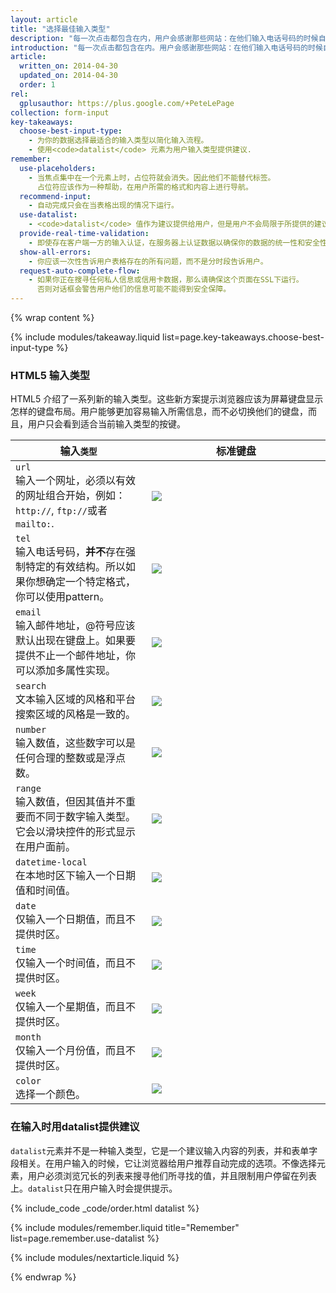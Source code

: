 ```yaml
---
layout: article
title: "选择最佳输入类型"
description: "每一次点击都包含在内，用户会感谢那些网站：在他们输入电话号码的时候自动呈现拨号键盘，或者是在他们输入信息前提前填充。在你的表格中寻找能够去除多余轻击的机会。"
introduction: "每一次点击都包含在内。用户会感谢那些网站：在他们输入电话号码的时候自动呈现拨号键盘，或者是在他们输入信息前提前填。在你的表格中寻找能够去除多余轻击的机会。"
article:
  written_on: 2014-04-30
  updated_on: 2014-04-30
  order: 1
rel:
  gplusauthor: https://plus.google.com/+PeteLePage
collection: form-input
key-takeaways:
  choose-best-input-type:
    - 为你的数据选择最适合的输入类型以简化输入流程。
    - 使用<code>datalist</code> 元素为用户输入类型提供建议.
remember:
  use-placeholders:
    - 当焦点集中在一个元素上时，占位符就会消失。因此他们不能替代标签。
      占位符应该作为一种帮助，在用户所需的格式和内容上进行导航。
  recommend-input:
    - 自动完成只会在当表格出现的情况下运行。
  use-datalist:
    - <code>datalist</code> 值作为建议提供给用户，但是用户不会局限于所提供的建议中。
  provide-real-time-validation:
    - 即使存在客户端一方的输入认证，在服务器上认证数据以确保你的数据的统一性和安全性同样重要。
  show-all-errors:
    - 你应该一次性告诉用户表格存在的所有问题，而不是分时段告诉用户。
  request-auto-complete-flow:
    - 如果你正在搜寻任何私人信息或信用卡数据，那么请确保这个页面在SSL下运行。
      否则对话框会警告用户他们的信息可能不能得到安全保障。
---
```

{% wrap content %}

<style>
  img, video, object {
    max-width: 100%;
  }

  img.center {
    display: block;
    margin-left: auto;
    margin-right: auto;
  }

  table.inputtypes th:nth-of-type(2) {
    min-width: 270px;
  }

  table.tc-heavyright th:first-of-type {
    width: 30%;
  }
</style>

{% include modules/takeaway.liquid list=page.key-takeaways.choose-best-input-type %}

### HTML5 输入类型

HTML5 介绍了一系列新的输入类型。这些新方案提示浏览器应该为屏幕键盘显示怎样的键盘布局。用户能够更加容易输入所需信息，而不必切换他们的键盘，而且，用户只会看到适合当前输入类型的按键。

<table class="table-2 inputtypes">
  <thead>
    <tr>
      <th data-th="Input type">输入<code>类型</code></th>
      <th data-th="Typical keyboard">标准键盘</th>
    </tr>
  </thead>
  <tbody>
    <tr>
      <td data-th="Input type">
        <code>url</code><br>输入一个网址，必须以有效的网址组合开始，例如： <code>http://</code>, <code>ftp://</code>或者<code>mailto:</code>.
      </td>
      <td data-th="Typical keyboard">
        <img src="imgs/url-ios.png" srcset="imgs/url-ios.png 1x, imgs/url-ios-2x.png 2x">
      </td>
    </tr>
    <tr>
      <td data-th="Input type">
        <code>tel</code><br>输入电话号码，<b>并不</b>存在强制特定的有效结构。所以如果你想确定一个特定格式，你可以使用pattern。
      </td>
      <td data-th="Typical keyboard">
        <img src="imgs/tel-android.png" srcset="imgs/tel-android.png 1x, imgs/tel-android-2x.png 2x">
      </td>
    </tr>
    <tr>
      <td data-th="Input type">
        <code>email</code><br>输入邮件地址，@符号应该默认出现在键盘上。如果要提供不止一个邮件地址，你可以添加多属性实现。
      </td>
      <td data-th="Typical keyboard">
        <img src="imgs/email-android.png" srcset="imgs/email-android.png 1x, imgs/email-android-2x.png 2x">
      </td>
    </tr>
    <tr>
      <td data-th="Input type">
        <code>search</code><br>文本输入区域的风格和平台搜索区域的风格是一致的。
      </td>
      <td data-th="Typical keyboard">
        <img src="imgs/plain-ios.png" srcset="imgs/plain-ios.png 1x, imgs/plain-ios-2x.png 2x" class="keybimg">
      </td>
    </tr>
    <tr>
      <td data-th="Input type">
        <code>number</code><br>输入数值，这些数字可以是任何合理的整数或是浮点数。
      </td>
      <td data-th="Typical keyboard">
        <img src="imgs/number-android.png" srcset="imgs/number-android.png 1x, imgs/number-android-2x.png 2x" class="keybimg">
      </td>
    </tr>
    <tr>
      <td data-th="Input type">
        <code>range</code><br>输入数值，但因其值并不重要而不同于数字输入类型。它会以滑块控件的形式显示在用户面前。
</td>
      <td data-th="Typical keyboard">
        <img src="imgs/range-ios.png">
      </td>
    </tr>
    <tr>
      <td data-th="Input type">
        <code>datetime-local</code><br>在本地时区下输入一个日期值和时间值。
      </td>
      <td data-th="Typical keyboard">
        <img src="imgs/datetime-local-ios.png" srcset="imgs/datetime-local-ios.png 1x, imgs/datetime-local-ios-2x.png 2x">
      </td>
    </tr>
    <tr>
      <td data-th="Input type">
        <code>date</code><br>仅输入一个日期值，而且不提供时区。
      </td>
      <td data-th="Typical keyboard">
        <img src="imgs/date-android.png" srcset="imgs/date-android.png 1x, imgs/date-android-2x.png 2x">
      </td>
    </tr>
    <tr>
      <td data-th="Input type">
        <code>time</code><br>仅输入一个时间值，而且不提供时区。
      </td>
      <td data-th="Typical keyboard">
        <img src="imgs/time-ios.png" srcset="imgs/time-ios.png 1x, imgs/time-ios-2x.png 2x">
      </td>
    </tr>
    <tr>
      <td data-th="Input type">
        <code>week</code><br>仅输入一个星期值，而且不提供时区。      
</td>
      <td data-th="Typical keyboard">
        <img src="imgs/week-android.png" srcset="imgs/week-android.png 1x, imgs/week-android-2x.png 2x">
      </td>
    </tr>
    <tr>
      <td data-th="Input type">
        <code>month</code><br>仅输入一个月份值，而且不提供时区。
      </td>
      <td data-th="Typical keyboard">
        <img src="imgs/month-ios.png" srcset="imgs/month-ios.png 1x, imgs/month-ios-2x.png 2x">
      </td>
    </tr>
    <tr>
      <td data-th="Input type">
        <code>color</code><br>选择一个颜色。
      </td>
      <td data-th="Typical keyboard">
        <img src="imgs/color-android.png" srcset="imgs/color-android.png 1x, imgs/color-android-2x.png 2x">
      </td>
    </tr>
  </tbody>
</table>

### 在输入时用datalist提供建议

`datalist`元素并不是一种输入类型，它是一个建议输入内容的列表，并和表单字段相关。在用户输入的时候，它让浏览器给用户推荐自动完成的选项。不像选择元素，用户必须浏览冗长的列表来搜寻他们所寻找的值，并且限制用户停留在列表上。`datalist`只在用户输入时会提供提示。

{% include_code _code/order.html datalist %}

{% include modules/remember.liquid title="Remember" list=page.remember.use-datalist %}

{% include modules/nextarticle.liquid %}

{% endwrap %}
